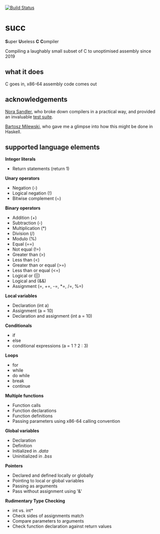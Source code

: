 [![Build Status](https://travis-ci.com/jgthomas/_succ.svg?branch=master)](https://travis-ci.com/jgthomas/succ)

# succ

**S**uper **U**seless **C** **C**ompiler

Compiling a laughably small subset of C to unoptimised assembly since 2019

## what it does

C goes in, x86-64 assembly code comes out

## acknowledgements 

[Nora Sandler](https://norasandler.com/2017/11/29/Write-a-Compiler.html), who broke down compilers in a practical way, and provided an invaluable [test suite](https://github.com/nlsandler/write_a_c_compiler).

[Bartosz Milewski](https://www.schoolofhaskell.com/user/bartosz/basics-of-haskell/4-symbolic-calculator-recursion), who gave me a glimpse into how this might be done in Haskell.

## supported language elements

**Integer literals**
* Return statements (return 1)

**Unary operators**
* Negation (-)
* Logical negation (!)
* Bitwise complement (~)

**Binary operators**
* Addition (+)
* Subtraction (-)
* Multiplication (*)
* Division (/)
* Modulo (%)
* Equal (==)
* Not equal (!=)
* Greater than (>)
* Less than (<)
* Greater than or equal (>=)
* Less than or equal (<=)
* Logical or (||)
* Logical and (&&)
* Assignment (=, +=, -=, *=, /=, %=)

**Local variables**
* Declaration (int a)
* Assignment (a = 10)
* Declaration and assignment (int a = 10)

**Conditionals**
* if
* else
* conditional expressions (a = 1 ? 2 : 3)

**Loops**
* for
* while
* do while
* break
* continue

**Multiple functions**
* Function calls
* Function declarations
* Function definitions
* Passing parameters using x86-64 calling convention

**Global variables**
* Declaration
* Definition
* Initialized in *.data*
* Uninitialized in *.bss*

**Pointers**
* Declared and defined locally or globally
* Pointing to local or global variables
* Passing as arguments
* Pass without assignment using '&'

**Rudimentary Type Checking**
* int vs. int*
* Check sides of assignments match
* Compare parameters to arguments
* Check function declaration against return values
